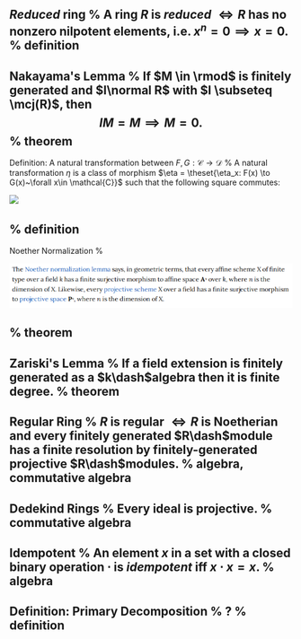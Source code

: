 *Reduced* ring
%
A ring $R$ is *reduced* $\iff R$ has no nonzero nilpotent elements, i.e. $x^n  = 0 \implies x=0$.
%
definition
---


Nakayama's Lemma
%
If $M \in \rmod$ is finitely generated and $I\normal R$ with $I \subseteq \mcj(R)$, then $$IM = M \implies M = 0.$$
%
theorem
---

Definition: A natural transformation between $F, G: \mathcal{C}\to\mathcal{D}$
%
A natural transformation $\eta$ is a class of morphism $\eta = \theset{\eta_x: F(x) \to G(x)~\forall x\in  \mathcal{C}}$ such that the following square commutes:

![](figures/image_2020-06-12-19-45-12.png)

%
definition
---


Noether Normalization
%

![](figures/2022-02-06_19-49-46.png)

%
theorem
---

Zariski's Lemma
%
If a field extension is finitely generated as a $k\dash$algebra then it is finite degree.
%
theorem
---

Regular Ring
%
$R$ is regular $\iff R$ is Noetherian and every finitely generated $R\dash$module has a finite resolution by finitely-generated projective $R\dash$modules.
%
algebra, commutative algebra
---

Dedekind Rings
%
Every ideal is projective.
%
commutative algebra
---

Idempotent
%
An element $x$ in a set with a closed binary operation $\cdot$ is *idempotent* iff $x\cdot x = x$.
%
algebra
---

Definition: Primary Decomposition
%
?
%
definition
---

